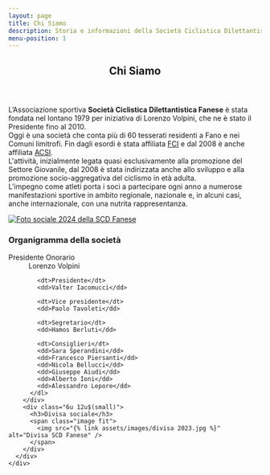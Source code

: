 ```yaml
---
layout: page
title: Chi Siamo
description: Storia e informazioni della Società Ciclistica Dilettantistica Fanese.
menu-position: 1
---
```


<div id="main" class="alt">
  <section id="chi-siamo">
    <div class="inner">
      <header class="major">
        <h1>Chi Siamo</h1>
      </header>
      <p>
        L’Associazione sportiva <strong>Società Ciclistica Dilettantistica Fanese</strong> è stata fondata nel lontano 1979 per iniziativa di Lorenzo Volpini, che ne è stato il Presidente fino al 2010.<br>
        Oggi è una società che conta più di 60 tesserati residenti a Fano e nei Comuni limitrofi.
        Fin dagli esordi è stata affiliata <a href="https://www.federciclismo.it/it/" target="_blank">FCI</a> e dal 2008 è anche affiliata <a href="https://www.acsi.it/" target="_blank">ACSI</a>.<br>
        L'attività, inizialmente legata quasi esclusivamente alla promozione del Settore Giovanile, dal 2008 è stata indirizzata anche allo sviluppo e alla promozione socio-aggregativa del ciclismo in età adulta.<br>
        L’impegno come atleti porta i soci a partecipare ogni anno a numerose manifestazioni sportive in ambito regionale, nazionale e, in alcuni casi, anche internazionale, con una nutrita rappresentanza.
      </p>
      <p>
        <a href="{% link assets/images/foto-sociale-2024-full.jpg %}">
          <img src="{% link assets/images/foto-sociale-2024.jpg %}" alt="Foto sociale 2024 della SCD Fanese" />
        </a>
      </p>
      <div class="row">
        <div class="6u 12u$(small)">
          <h3>
            Organigramma della società
          </h3>
          <dl class="two-columns">
            <dt>Presidente Onorario</dt>
            <dd>Lorenzo Volpini</dd>

            <dt>Presidente</dt>
            <dd>Valter Iacomucci</dd>

            <dt>Vice presidente</dt>
            <dd>Paolo Tavoleti</dd>

            <dt>Segretario</dt>
            <dd>Hamos Berluti</dd>

            <dt>Consiglieri</dt>
            <dd>Sara Sperandini</dd>
            <dd>Francesco Piersanti</dd>
            <dd>Nicola Bellucci</dd>
            <dd>Giuseppe Aiudi</dd>
            <dd>Alberto Ioni</dd>
            <dd>Alessandro Lepore</dd>
          </dl>
        </div>
        <div class="6u 12u$(small)">
          <h3>Divisa sociale</h3>
          <span class="image fit">
            <img src="{% link assets/images/divisa 2023.jpg %}" alt="Divisa SCD Fanese" />
          </span>
        </div>
      </div>
    </div>
  </section>
</div>
